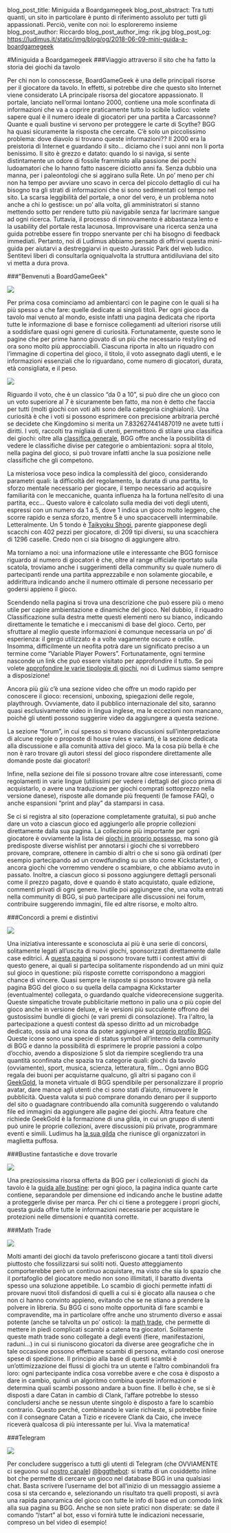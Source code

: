blog_post_title: Miniguida a Boardgamegeek
blog_post_abstract: Tra tutti quanti, un sito in particolare è punto di riferimento assoluto per tutti gli appassionati. Perciò, venite con noi: lo esploreremo insieme
blog_post_author: Riccardo
blog_post_author_img: rik.jpg
blog_post_og: https://ludimus.it/static/img/blog/og/2018-06-09-mini-guida-a-boardgamegeek

#Miniguida a Boardgamegeek
###Viaggio attraverso il sito che ha fatto la storia dei giochi da tavolo

Per chi non lo conoscesse, BoardGameGeek è una delle principali risorse per il giocatore da tavolo. In effetti, si potrebbe dire che questo sito Internet viene considerato LA principale risorsa del giocatore appassionato.
Il portale, lanciato nell’ormai lontano 2000, contiene una mole sconfinata di informazioni che va a coprire praticamente tutto lo scibile ludico: volete sapere qual è il numero ideale di giocatori per una partita a Carcassonne? Quante e quali bustine vi servono per proteggere le carte di Scythe? BGG ha quasi sicuramente la risposta che cercate.
C’è solo un piccolissimo problema: dove diavolo si trovano queste informazioni??
Il 2000 era la preistoria di Internet e guardando il sito... diciamo che i suoi anni non li porta benissimo. Il sito è grezzo e datato: quando lo si naviga, si sente distintamente un odore di fossile frammisto alla passione dei pochi ludoamatori che lo hanno fatto nascere diciotto anni fa. Senza dubbio una manna, per i paleontologi che si aggirano sulla Rete. Un po’ meno per chi non ha tempo per avviare uno scavo in cerca del piccolo dettaglio di cui ha bisogno tra gli strati di informazioni che si sono sedimentati col tempo nel sito.
La scarsa leggibilità del portale, a onor del vero, è un problema noto anche a chi lo gestisce: un po’ alla volta, gli amministratori si stanno mettendo sotto per rendere tutto più navigabile senza far lacrimare sangue ad ogni ricerca. Tuttavia, il processo di rinnovamento è abbastanza lento e la usability del portale resta lacunosa. Improvvisare una ricerca senza una guida potrebbe essere fin troppo snervante per chi ha bisogno di feedback immediati.
Pertanto, noi di Ludimus abbiamo pensato di offrirvi questa mini-guida per aiutarvi a destreggiarvi in questo Jurassic Park del web ludico. Sentitevi liberi di consultarla ogniqualvolta la struttura antidiluviana del sito vi metta a dura prova.

###"Benvenuti a BoardGameGeek"

![](../static/img/blog/bgg/bgg.png)

Per prima cosa cominciamo ad ambientarci con le pagine con le quali si ha più spesso a che fare: quelle dedicate ai singoli titoli. 
Per ogni gioco da tavolo mai venuto al mondo, esiste infatti una pagina dedicata che riporta tutte le informazione di base e fornisce collegamenti ad ulteriori risorse utili a soddisfare quasi ogni genere di curiosità. 
Fortunatamente, queste sono le pagine che per prime hanno giovato di un più che necessario restyling ed ora sono molto più approcciabili. Ciascuna riporta in alto un riquadro con l’immagine di copertina del gioco, il titolo, il voto assegnato dagli utenti, e le informazioni essenziali che lo riguardano, come numero di giocatori, durata, età consigliata, e il peso. 

![](../static/img/blog/bgg/gamepage.png)

Riguardo il voto, che è un classico “da 0 a 10”, si può dire che un gioco con un voto superiore al 7 è sicuramente ben fatto, ma non è detto che faccia per tutti (molti giochi con voti alti sono della categoria cinghialoni). Una curiosità è che i voti si possono esprimere con precisione arbitraria perché se decidete che Kingdomino si merita un 7.832627441487019 ne avete tutti i diritti. 
I voti, raccolti tra migliaia di utenti, permettono di stilare una classifica dei giochi: oltre alla [classifica generale](https://boardgamegeek.com/browse/boardgame?sort=rank), BGG offre anche la possibilità di vedere le classifiche divise per categorie o ambientazioni: sopra al titolo, nella pagina del gioco, si può trovare infatti anche la sua posizione nelle classifiche che gli competono.

La misteriosa voce peso indica la complessità del gioco, considerando parametri quali: la difficoltà del regolamento, la durata di una partita, lo sforzo mentale necessario per giocare, il tempo necessario ad acquisire familiarità con le meccaniche, quanta influenza ha la fortuna nell’esito di una partita, ecc... 
Questo valore è calcolato sulla media dei voti degli utenti, espressi con un numero da 1 a 5, dove 1 indica un gioco molto leggero, che scorre rapido e senza sforzo, mentre 5 è uno spaccacervelli interminabile. Letteralmente. Un 5 tondo è [Taikyoku Shogi](https://boardgamegeek.com/boardgame/91365/taikyoku-shogi), parente giapponese degli scacchi con 402 pezzi per giocatore, di 209 tipi diversi, su una scacchiera di 1296 caselle. Credo non ci sia bisogno di aggiungere altro.

Ma torniamo a noi: una informazione utile e interessante che BGG fornisce riguardo al numero di giocatori è che, oltre al range ufficiale riportato sulla scatola, troviamo anche i suggerimenti della community su quale numero di partecipanti rende una partita apprezzabile e non solamente giocabile, e addirittura indicando anche il numero ottimale di persone necessario per godersi appieno il gioco.

Scendendo nella pagina si trova una descrizione che può essere più o meno utile per capire ambientazione e dinamiche del gioco. Nel dubbio, il riquadro Classificazione sulla destra mette questi elementi nero su bianco, indicando direttamente le tematiche e i meccanismi di base del gioco. 
Certo, per sfruttare al meglio queste informazioni è comunque necessaria un po’ di esperienza: il gergo utilizzato è a volte vagamente oscuro e ostile. Insomma, difficilmente un neofita potrà dare un significato preciso a un termine come “Variable Player Powers”. Fortunatamente, ogni termine nasconde un link che può essere visitato per approfondire il tutto. Se poi volete [approfondire le varie tipologie di giochi](https://ludimus.it/blog/2018-03-10-enciclopedia-minima-della-scienza-ludica.html), noi di Ludimus siamo sempre a disposizione!

Ancora più giù c’è una sezione video che offre un modo rapido per conoscere il gioco: recensioni, unboxing, spiegazioni delle regole, playthrough. 
Ovviamente, dato il pubblico internazionale del sito, saranno quasi esclusivamente video in lingua inglese, ma le eccezioni non mancano, poiché gli utenti possono suggerire video da aggiungere a questa sezione.

La sezione “forum”, in cui spesso si trovano discussioni sull’interpretazione di alcune regole o proposte di house rules e varianti, è la sezione dedicata alla discussione e alla comunità attiva del gioco. Ma la cosa più bella è che non è raro trovare gli autori stessi del gioco rispondere direttamente alle domande poste dai giocatori!

Infine, nella sezione dei file si possono trovare altre cose interessanti, come regolamenti in varie lingue (utilissimi per vedere i dettagli del gioco prima di acquistarlo, o avere una traduzione per giochi comprati sottoprezzo nella versione danese), risposte alle domande più frequenti (le famose FAQ), o anche espansioni “print and play” da stamparsi in casa.

Se ci si registra al sito (operazione completamente gratuita), si può anche dare un voto a ciascun gioco ed aggiungerlo alle proprie collezioni direttamente dalla sua pagina. 
La collezione più importante per ogni giocatore è ovviamente la lista dei [giochi in proprio possesso](https://boardgamegeek.com/collection/user/Ludimus?own=1&subtype=boardgame&ff=1), ma sono già predisposte diverse wishlist per annotarsi i giochi che si vorrebbero provare, comprare, ottenere in cambio di altri o che si sono già ordinati (per esempio partecipando ad un crowdfunding su un sito come Kickstarter), o ancora giochi che vorremmo vendere o scambiare, o che abbiamo avuto in passato. Inoltre, a ciascun gioco si possono aggiungere dettagli personali come il prezzo pagato, dove e quando è stato acquistato, quale edizione, commenti privati di ogni genere.
Inutile poi aggiungere che, una volta entrati nella community di BGG, si può partecipare alle discussioni nei forum, contribuire suggerendo immagini, file ed altre risorse, e molto altro.

###Concordi a premi e distintivi

![](../static/img/blog/bgg/concorsi.png)

Una iniziativa interessante e sconosciuta ai più è una serie di concorsi, solitamente legati all’uscita di nuovi giochi, sponsorizzati direttamente dalle case editrici. 
A [questa pagina](https://boardgamegeek.com/forum/1247285/boardgamegeek/sponsored-promotions) si possono trovare tutti i contest attivi di questo genere, ai quali si partecipa solitamente rispondendo ad un mini quiz sul gioco in questione: più risposte corrette corrispondono a maggiori chance di vincere. 
Quasi sempre le risposte si possono trovare già nella pagina BGG del gioco o su quella della campagna Kickstarter (eventualmente) collegata, o guardando qualche videorecensione suggerita. 
Queste simpatiche trovate pubblicitarie mettono in palio una o più copie del gioco anche in versione deluxe, e le versioni più succulente offrono dei gustosissimi bundle di giochi (e vari premi di consolazione). 
Tra l'altro, la partecipazione a questi contest dà spesso diritto ad un microbadge dedicato, ossia ad una icona da poter aggiungere al [proprio profilo BGG](https://boardgamegeek.com/user/Ludimus). Queste icone sono una specie di status symbol all’interno della community di BGG e danno la possibilità di esprimere le proprie passioni a colpo d’occhio, avendo a disposizione 5 slot da riempire scegliendo tra una quantità sconfinata che spazia tra categorie quali: giochi da tavolo (ovviamente), sport, musica, scienza, letteratura, film... Ogni anno BGG regala dei buoni per acquistarne qualcuno, gli altri si pagano con il [GeekGold](https://boardgamegeek.com/wiki/page/GeekGold), la moneta virtuale di BGG spendibile per personalizzare il proprio avatar, dare mance agli utenti che ci sono stati d’aiuto, rimuovere le pubblicità. 
Questa valuta si può comprare donando denaro per il supporto del sito o guadagnare contribuendo alla comunità suggerendo o valutando file ed immagini da aggiungere alle pagine dei giochi. 
Altra feature che richiede GeekGold è la formazione di una gilda, in cui un gruppo di utenti può unire le proprie collezioni, avere discussioni più private, programmare eventi e simili. Ludimus ha [la sua gilda](https://boardgamegeek.com/guild/2831) che riunisce gli organizzatori in maglietta puffosa.

###Bustine fantastiche e dove trovarle

![](../static/img/blog/bgg/bustine.png)

Una preziosissima risorsa offerta da BGG per i collezionisti di giochi da tavolo è la [guida alle bustine](https://boardgamegeek.com/geeklist/164572/card-sleeve-sizes-games): per ogni gioco, la pagina indica quante carte contiene, separandole per dimensione ed indicando anche le bustine adatte a proteggerle divise per marca. Per chi ci tiene a proteggere i propri giochi, questa guida offre tutte le informazioni necessarie per acquistare le protezioni nelle dimensioni e quantità corrette.

###Math Trade

![](../static/img/blog/bgg/mathtrade.png)

Molti amanti dei giochi da tavolo preferiscono giocare a tanti titoli diversi piuttosto che fossilizzarsi sui soliti noti. Questo atteggiamento comporterebbe però un continuo acquistare, ma visto che sia lo spazio che il portafoglio del giocatore medio non sono illimitati, il baratto diventa spesso una soluzione appetibile. 
Lo scambio di giochi permette infatti di provare nuovi titoli disfandosi di quelli a cui si è giocato alla nausea o che non ci hanno convinto appieno, evitando che se ne stiano a prendere la polvere in libreria. 
Su BGG ci sono molte opportunità di fare scambi e compravendite, ma in particolare offre anche uno strumento diverso e assai potente (anche se talvolta un po’ ostico): la [math trade](https://boardgamegeek.com/wiki/page/Math_Trades), che permette di mettere in piedi complicati scambi a catena tra giocatori. 
Solitamente queste math trade sono collegate a degli eventi (fiere, manifestazioni, raduni...) in cui si riuniscono giocatori da diverse aree geografiche che in tale occasione possono effettuare scambi di persona, evitando così onerose spese di spedizione. 
Il principio alla base di questi scambi è un’ottimizzazione dei flussi di giochi tra un utente e l’altro combinandoli fra loro: ogni partecipante indica cosa vorrebbe avere e che cosa è disposto a dare in cambio, quindi un algoritmo combina queste informazioni e determina quali scambi possono andare a buon fine. 
Il bello è che, se si è disposti a dare Catan in cambio di Clank, l’affare potrebbe lo stesso concludersi anche se nessun utente singolo è disposto a fare lo scambio contrario. Questo perché, combinando le varie richieste, si potrebbe finire con il consegnare Catan a Tizio e ricevere Clank da Caio, che invece riceverà qualcosa di più interessante per lui. Viva la matematica!

###Telegram

![](../static/img/blog/bgg/telegram.png)

Per concludere suggerisco a tutti gli utenti di Telegram (che OVVIAMENTE ci seguono sul [nostro canale](https://t.me/ludimus)) [@bggthebot](https://t.me/bggthebot): si tratta di un cosiddetto inline bot che permette di cercare un gioco nel database BGG in una qualsiasi chat. 
Basta scrivere l’username del bot all’inizio di un messaggio assieme a cosa si sta cercando e, selezionando un risultato tra quelli proposti, si avrà una rapida panoramica del gioco con tutte le info di base ed un comodo link alla sua pagina su BGG. Anche se non siete pratici non disperate: se date il comando “/start” al bot, esso vi fornirà tutte le indicazioni necessarie, compreso un bel video di esempio!